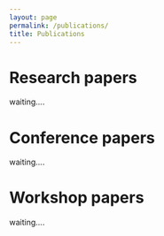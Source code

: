 ```yaml
---
layout: page
permalink: /publications/
title: Publications
---
```


# Research papers

waiting....

# Conference papers

waiting....

# Workshop papers

waiting....


    
    



